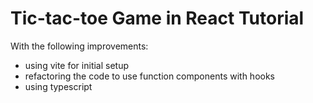 # Tic-tac-toe Game in React Tutorial

With the following improvements:

- using vite for initial setup
- refactoring the code to use function components with hooks
- using typescript
